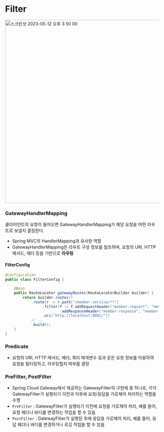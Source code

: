 # Filter

<img width="600" alt="스크린샷 2023-05-12 오후 3 50 00" src="https://github.com/yaezzin/TIL/assets/97823928/b59953fa-c05d-4e60-bbd6-90943d0bf0b0">

### GatewayHandlerMapping

클라이언트의 요청이 들어오면 GatewayHandlerMapping가 해당 요청을 어떤 라우트로 보낼지 결정한다. 
* Spring MVC의 HandlerMapping과 유사한 역할
* GatewayHandlerMapping은 라우트 구성 정보를 참조하며, 요청의 URI, HTTP메서드, 헤더 등을 기반으로 **라우팅**

#### FilterConfig

```java
@Configuration
public class FilterConfig {

    @Bean
    public RouteLocator gatewayRoutes(RouteLocatorBuilder builder) {
        return builder.routes()
            .route(r -> r.path("/member-service/**")
                 .filter(f -> f.addRequestHeader("member-request", "member-request-header")
                         .addResponseHeader("member-response", "member-response-header"))
                 .uri("http://localhost:8081/"))
            // ...
            .build();
    }
}
```

### Predicate

* 요청의 URI, HTTP 메서드, 헤더, 쿼리 매개변수 등과 같은 요청 정보를 이용하여 요청을 필터링하고, 라우팅할지 여부를 결정

### PreFilter, PostFilter

* Spring Cloud Gateway에서 제공하는 GatewayFilter의 구현체 중 하나로, 각각 GatewayFilter가 실행되기 이전과 이후에 요청/응답을 가로채어 처리하는 역할을 수행
* ```PreFilter``` : GatewayFilter가 실행되기 이전에 요청을 가로채어 처리, 예를 들어, 요청 헤더나 바디를 변경하는 작업을 할 수 있음
* ```PostFilter``` : GatewayFilter가 실행된 후에 응답을 가로채어 처리, 예를 들어, 응답 헤더나 바디를 변경하거나 로깅 작업을 할 수 있음
